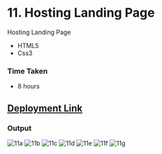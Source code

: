 # 11. Hosting Landing Page
Hosting Landing Page

- HTML5
- Css3

### Time Taken
- 8 hours

## [Deployment Link](https://anusha-hosting-landing.netlify.app/)


### Output
![11a](https://user-images.githubusercontent.com/43666166/206508451-93552b81-5ed4-4807-bea7-19180d2cbe3d.PNG)
![11b](https://user-images.githubusercontent.com/43666166/206508467-d876a004-ab66-4a73-9666-c9b131df23bf.PNG)
![11c](https://user-images.githubusercontent.com/43666166/206508479-da21a6ea-642a-473e-ba07-ad397aa26694.PNG)
![11d](https://user-images.githubusercontent.com/43666166/206508490-e22f85ae-6e83-4dc5-8494-486fcce9f071.PNG)
![11e](https://user-images.githubusercontent.com/43666166/206508514-b25bfc4a-014c-4fef-a23f-d8222cbc4cee.PNG)
![11f](https://user-images.githubusercontent.com/43666166/206508532-dccac1a0-f84b-424f-ac29-88429a1731f8.PNG)
![11g](https://user-images.githubusercontent.com/43666166/206508552-bfdb1582-cfbc-4a15-8432-28e346b189a0.PNG)
